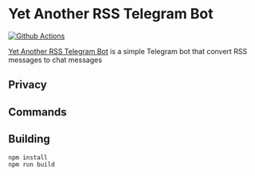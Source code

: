 # Yet Another RSS Telegram Bot
[![Github Actions][github-actions-image]][github-actions-url]

[Yet Another RSS Telegram Bot](https://t.me/yet_another_rss_bot) is a simple Telegram bot that convert RSS messages to chat messages

## Privacy


## Commands


## Building

```sh
npm install
npm run build
```

[github-actions-image]: https://github.com/sgratzl/yet_another_rss_bot/workflows/nodeci/badge.svg
[github-actions-url]: https://github.com/sgratzl/yet_another_rss_bot/actions

